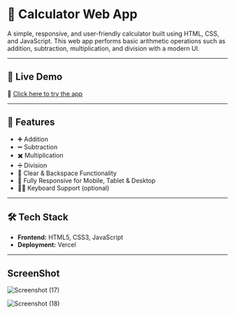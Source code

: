 # 🧮 Calculator Web App

A simple, responsive, and user-friendly calculator built using HTML, CSS, and JavaScript. This web app performs basic arithmetic operations such as addition, subtraction, multiplication, and division with a modern UI.

---

## 🚀 Live Demo

🔗 [Click here to try the app](https://calculator-silk-nu-17.vercel.app/)

---

## 📌 Features

- ➕ Addition
- ➖ Subtraction
- ✖️ Multiplication
- ➗ Division
- 🧠 Clear & Backspace Functionality
- 📱 Fully Responsive for Mobile, Tablet & Desktop
- 🧑‍💻 Keyboard Support (optional)

---

## 🛠️ Tech Stack

- **Frontend:** HTML5, CSS3, JavaScript
- **Deployment:** Vercel

---

## ScreenShot

![Screenshot (17)](https://github.com/user-attachments/assets/5f8babba-9362-4212-9626-950d85918030)

![Screenshot (18)](https://github.com/user-attachments/assets/25d9cf25-4d7c-4930-8a7d-4238ba4f715b)

